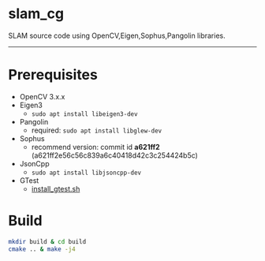 # slam_cg

SLAM source code using OpenCV,Eigen,Sophus,Pangolin libraries.

---

# Prerequisites

* OpenCV 3.x.x
* Eigen3
  - `sudo apt install libeigen3-dev`
* Pangolin
  - required: `sudo apt install libglew-dev`
* Sophus
  - recommend version: commit id **a621ff2** (a621ff2e56c56c839a6c40418d42c3c254424b5c)
* JsonCpp
  - `sudo apt install libjsoncpp-dev`
* GTest
  - [install_gtest.sh](https://gist.github.com/cggos/edd0f8a96b9b6126afc0759beb716acd)

# Build

```bash
mkdir build & cd build
cmake .. & make -j4
```
